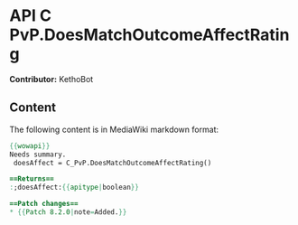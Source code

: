# API C PvP.DoesMatchOutcomeAffectRating

**Contributor:** KethoBot

## Content

The following content is in MediaWiki markdown format:

```mediawiki
{{wowapi}}
Needs summary.
 doesAffect = C_PvP.DoesMatchOutcomeAffectRating()

==Returns==
:;doesAffect:{{apitype|boolean}}

==Patch changes==
* {{Patch 8.2.0|note=Added.}}
```